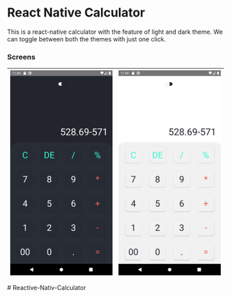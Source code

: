 # React Native Calculator

This is a react-native calculator with the feature of light and dark theme. We can toggle between both the themes with just one click.


### Screens

| ![](assets/images/Screenshot.png) | ![](assets/images/Screenshot-1.png) |
| :-------------: | :-------------: |
#   R e a c t i v e - N a t i v - C a l c u l a t o r 
 
 
